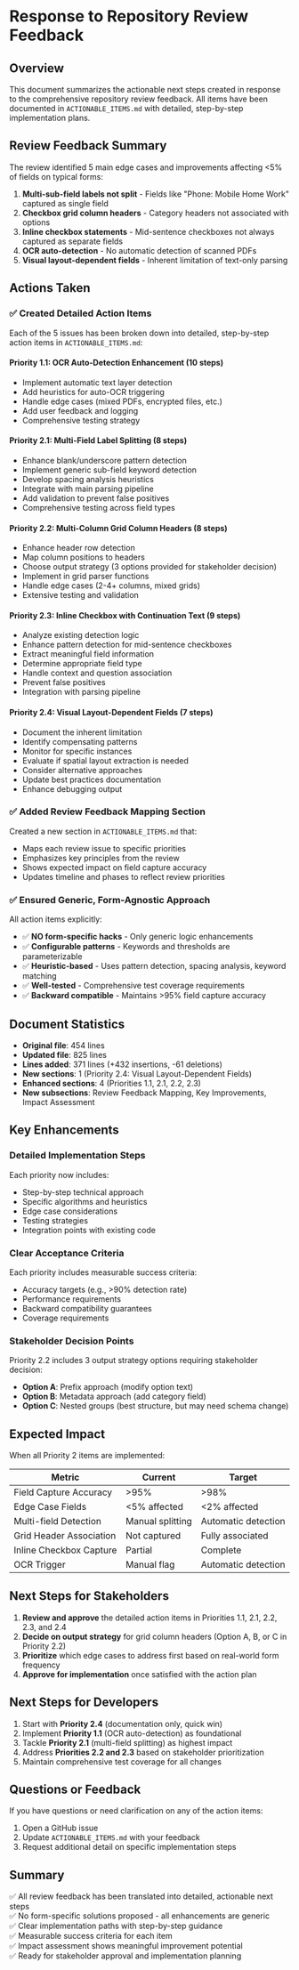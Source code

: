 # Response to Repository Review Feedback

## Overview

This document summarizes the actionable next steps created in response to the comprehensive repository review feedback. All items have been documented in `ACTIONABLE_ITEMS.md` with detailed, step-by-step implementation plans.

## Review Feedback Summary

The review identified 5 main edge cases and improvements affecting <5% of fields on typical forms:

1. **Multi-sub-field labels not split** - Fields like "Phone: Mobile Home Work" captured as single field
2. **Checkbox grid column headers** - Category headers not associated with options
3. **Inline checkbox statements** - Mid-sentence checkboxes not always captured as separate fields
4. **OCR auto-detection** - No automatic detection of scanned PDFs
5. **Visual layout-dependent fields** - Inherent limitation of text-only parsing

## Actions Taken

### ✅ Created Detailed Action Items

Each of the 5 issues has been broken down into detailed, step-by-step action items in `ACTIONABLE_ITEMS.md`:

#### Priority 1.1: OCR Auto-Detection Enhancement (10 steps)
- Implement automatic text layer detection
- Add heuristics for auto-OCR triggering
- Handle edge cases (mixed PDFs, encrypted files, etc.)
- Add user feedback and logging
- Comprehensive testing strategy

#### Priority 2.1: Multi-Field Label Splitting (8 steps)
- Enhance blank/underscore pattern detection
- Implement generic sub-field keyword detection
- Develop spacing analysis heuristics
- Integrate with main parsing pipeline
- Add validation to prevent false positives
- Comprehensive testing across field types

#### Priority 2.2: Multi-Column Grid Column Headers (8 steps)
- Enhance header row detection
- Map column positions to headers
- Choose output strategy (3 options provided for stakeholder decision)
- Implement in grid parser functions
- Handle edge cases (2-4+ columns, mixed grids)
- Extensive testing and validation

#### Priority 2.3: Inline Checkbox with Continuation Text (9 steps)
- Analyze existing detection logic
- Enhance pattern detection for mid-sentence checkboxes
- Extract meaningful field information
- Determine appropriate field type
- Handle context and question association
- Prevent false positives
- Integration with parsing pipeline

#### Priority 2.4: Visual Layout-Dependent Fields (7 steps)
- Document the inherent limitation
- Identify compensating patterns
- Monitor for specific instances
- Evaluate if spatial layout extraction is needed
- Consider alternative approaches
- Update best practices documentation
- Enhance debugging output

### ✅ Added Review Feedback Mapping Section

Created a new section in `ACTIONABLE_ITEMS.md` that:
- Maps each review issue to specific priorities
- Emphasizes key principles from the review
- Shows expected impact on field capture accuracy
- Updates timeline and phases to reflect review priorities

### ✅ Ensured Generic, Form-Agnostic Approach

All action items explicitly:
- ✅ **NO form-specific hacks** - Only generic logic enhancements
- ✅ **Configurable patterns** - Keywords and thresholds are parameterizable
- ✅ **Heuristic-based** - Uses pattern detection, spacing analysis, keyword matching
- ✅ **Well-tested** - Comprehensive test coverage requirements
- ✅ **Backward compatible** - Maintains >95% field capture accuracy

## Document Statistics

- **Original file**: 454 lines
- **Updated file**: 825 lines
- **Lines added**: 371 lines (+432 insertions, -61 deletions)
- **New sections**: 1 (Priority 2.4: Visual Layout-Dependent Fields)
- **Enhanced sections**: 4 (Priorities 1.1, 2.1, 2.2, 2.3)
- **New subsections**: Review Feedback Mapping, Key Improvements, Impact Assessment

## Key Enhancements

### Detailed Implementation Steps

Each priority now includes:
- Step-by-step technical approach
- Specific algorithms and heuristics
- Edge case considerations
- Testing strategies
- Integration points with existing code

### Clear Acceptance Criteria

Each priority includes measurable success criteria:
- Accuracy targets (e.g., >90% detection rate)
- Performance requirements
- Backward compatibility guarantees
- Coverage requirements

### Stakeholder Decision Points

Priority 2.2 includes 3 output strategy options requiring stakeholder decision:
- **Option A**: Prefix approach (modify option text)
- **Option B**: Metadata approach (add category field)
- **Option C**: Nested groups (best structure, but may need schema change)

## Expected Impact

When all Priority 2 items are implemented:

| Metric | Current | Target |
|--------|---------|--------|
| Field Capture Accuracy | >95% | >98% |
| Edge Case Fields | <5% affected | <2% affected |
| Multi-field Detection | Manual splitting | Automatic detection |
| Grid Header Association | Not captured | Fully associated |
| Inline Checkbox Capture | Partial | Complete |
| OCR Trigger | Manual flag | Automatic detection |

## Next Steps for Stakeholders

1. **Review and approve** the detailed action items in Priorities 1.1, 2.1, 2.2, 2.3, and 2.4
2. **Decide on output strategy** for grid column headers (Option A, B, or C in Priority 2.2)
3. **Prioritize** which edge cases to address first based on real-world form frequency
4. **Approve for implementation** once satisfied with the action plan

## Next Steps for Developers

1. Start with **Priority 2.4** (documentation only, quick win)
2. Implement **Priority 1.1** (OCR auto-detection) as foundational
3. Tackle **Priority 2.1** (multi-field splitting) as highest impact
4. Address **Priorities 2.2 and 2.3** based on stakeholder prioritization
5. Maintain comprehensive test coverage for all changes

## Questions or Feedback

If you have questions or need clarification on any of the action items:
1. Open a GitHub issue
2. Update `ACTIONABLE_ITEMS.md` with your feedback
3. Request additional detail on specific implementation steps

## Summary

✅ All review feedback has been translated into detailed, actionable next steps  
✅ No form-specific solutions proposed - all enhancements are generic  
✅ Clear implementation paths with step-by-step guidance  
✅ Measurable success criteria for each item  
✅ Impact assessment shows meaningful improvement potential  
✅ Ready for stakeholder approval and implementation planning  
